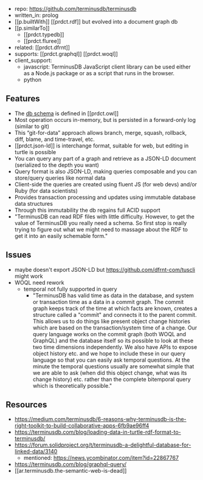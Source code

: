 
- repo: https://github.com/terminusdb/terminusdb
- written_in: prolog
- [[p.builtWith]] [[prdct.rdf]] but evolved into a document graph db
- [[p.similarTo]]
  - [[prdct.typedb]]
  - [[prdct.fluree]]
- related: [[prdct.dfrnt]]
- supports: [[prdct.graphql]] [[prdct.woql]]
- client_support: 
  - javascript: TerminusDB JavaScript client library can be used either as a Node.js package or as a script that runs in the browser.
  - python

## Features

-   The [db schema](https://terminusdb.com/docs/schema) is defined in [[prdct.owl]]
-   Most operation occurs in-memory, but is persisted in a forward-only log (similar to git)
-   This “git-for-data” approach allows branch, merge, squash, rollback, diff, blame, and time-travel, etc.
-   [[prdct.json-ld]] is interchange format, suitable for web, but editing in turtle is possible
-   You can query any part of a graph and retrieve as a JSON-LD document (serialized to the depth you want)
-   Query format is also JSON-LD, making queries composable and you can store/query queries like normal data
-   Client-side the queries are created using fluent JS (for web devs) and/or Ruby (for data scientists)
-   Provides transaction processing and updates using immutable database data structures
-   Through this immutability the db regains full ACID support
-   "TerminusDB can read RDF files with little difficulty. However, to get the value of TerminusDB you really need a schema. So first stop is really trying to figure out what we might need to massage about the RDF to get it into an easily schemable form."

## Issues

- maybe doesn't export JSON-LD but https://github.com/dfrnt-com/tuscli might work
- WOQL need rework
  - temporal not fully supported in query
    - "TerminusDB has valid time as data in the database, and system or transaction time as a data in a commit graph.
The commit graph keeps track of the time at which facts are known, creates a structure called a "commit" and connects it to the parent commit.
This allows us to do things like present object change histories which are based on the transaction/system time of a change.
Our query language works on the commit graph (both WOQL and GraphQL) and the database itself so its possible to look at these two time dimensions independently.
We also have APIs to expose object history etc. and we hope to include these in our query language so that you can easily ask temporal questions. At the minute the temporal questions usually are somewhat simple that we are able to ask (when did this object change, what was its change history) etc. rather than the complete bitemporal query which is theoretically possible."

## Resources

- https://medium.com/terminusdb/6-reasons-why-terminusdb-is-the-right-toolkit-to-build-collaborative-apps-6fb9ae96ff4
- https://terminusdb.com/blog/loading-data-in-turtle-rdf-format-to-terminusdb/
- https://forum.solidproject.org/t/terminusdb-a-delightful-database-for-linked-data/3140
  - mentioned: https://news.ycombinator.com/item?id=22867767
- https://terminusdb.com/blog/graphql-query/
- [[ar.terminusdb.the-semantic-web-is-dead]]